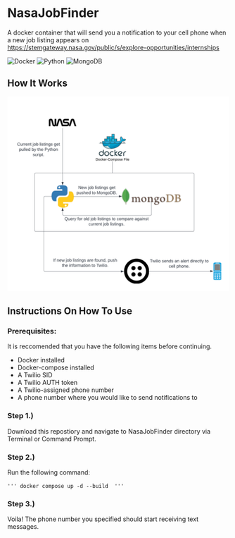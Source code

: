 # NasaJobFinder
A docker container that will send you a notification to your cell phone when a new job listing appears on https://stemgateway.nasa.gov/public/s/explore-opportunities/internships

![Docker](https://img.shields.io/badge/docker-%230db7ed.svg?style=for-the-badge&logo=docker&logoColor=white)
![Python](https://img.shields.io/badge/python-3670A0?style=for-the-badge&logo=python&logoColor=ffdd54)
![MongoDB](https://img.shields.io/badge/MongoDB-%234ea94b.svg?style=for-the-badge&logo=mongodb&logoColor=white)


## How It Works
![alt text](https://github.com/MBarc/NasaJobFinder/blob/main/WorkFlowDiagram.png?raw=true)

## Instructions On How To Use

### Prerequisites:

It is reccomended that you have the following items before continuing.

* Docker installed
* Docker-compose installed
* A Twilio SID
* A Twilio AUTH token
* A Twilio-assigned phone number
* A phone number where you would like to send notifications to

### Step 1.)
  
  Download this repostiory and navigate to NasaJobFinder directory via Terminal or Command Prompt.
  
### Step 2.)
 
  Run the following command:
  
    ''' docker compose up -d --build  '''
  
### Step 3.)

  Voila! The phone number you specified should start receiving text messages.
